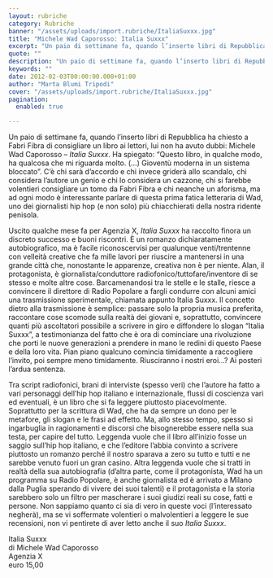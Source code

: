 ```yaml
---
layout: rubriche
category: Rubriche
banner: "/assets/uploads/import.rubriche/ItaliaSuxxx.jpg"
title: "Michele Wad Caporosso: Italia Suxxx"
excerpt: "Un paio di settimane fa, quando l’inserto libri di Repubblica ha chiesto a Fabri Fibra di consigliare un libro ai lettori, lui non ha avuto dubbi: Michele Wad Caporosso – Italia Suxxx. Ha spiegato: “Questo libro, in qualche modo, ha qualcosa che mi riguarda molto. (…) Gioventù moderna in un sistema bloccato”. C’è chi sarà [&hellip"
quote: ""
description: "Un paio di settimane fa, quando l’inserto libri di Repubblica ha chiesto a Fabri Fibra di consigliare un libro ai lettori, lui non ha avuto dubbi: Michele Wad Caporosso – Italia Suxxx. Ha spiegato: “Questo libro, in qualche modo, ha qualcosa che mi riguarda molto. (…) Gioventù moderna in un sistema bloccato”. C’è chi sarà [&hellip"
keywords: ""
date: 2012-02-03T00:00:00.000+01:00
author: "Marta Blumi Tripodi"
cover: "/assets/uploads/import.rubriche/ItaliaSuxxx.jpg"
pagination:
  enabled: true

---
```


Un paio di settimane fa, quando l’inserto libri di Repubblica ha chiesto a Fabri Fibra di consigliare un libro ai lettori, lui non ha avuto dubbi: Michele Wad Caporosso – _Italia Suxxx_. Ha spiegato: “Questo libro, in qualche modo, ha qualcosa che mi riguarda molto. (…) Gioventù moderna in un sistema bloccato”. C’è chi sarà d’accordo e chi invece griderà allo scandalo, chi considera l’autore un genio e chi lo considera un cazzone, chi si farebbe volentieri consigliare un tomo da Fabri Fibra e chi neanche un aforisma, ma ad ogni modo è interessante parlare di questa prima fatica letteraria di Wad, uno dei giornalisti hip hop (e non solo) più chiacchierati della nostra ridente penisola.

Uscito qualche mese fa per Agenzia X, _Italia Suxxx_ ha raccolto finora un discreto successo e buoni riscontri. È un romanzo dichiaratamente autobiografico, ma è facile riconoscervisi per qualunque venti/trentenne con velleità creative che fa mille lavori per riuscire a mantenersi in una grande città che, nonostante le apparenze, creativa non è per niente. Alan, il protagonista, è giornalista/conduttore radiofonico/tuttofare/inventore di se stesso e molte altre cose. Barcamenandosi tra le stelle e le stalle, riesce a convincere il direttore di Radio Popolare a fargli condurre con alcuni amici una trasmissione sperimentale, chiamata appunto Italia Suxxx. Il concetto dietro alla trasmissione è semplice: passare solo la propria musica preferita, raccontare cose scomode sulla realtà dei giovani e, soprattutto, convincere quanti più ascoltatori possibile a scrivere in giro e diffondere lo slogan “Italia Suxxx”, a testimonianza del fatto che è ora di cominciare una rivoluzione che porti le nuove generazioni a prendere in mano le redini di questo Paese e della loro vita. Pian piano qualcuno comincia timidamente a raccogliere l’invito, poi sempre meno timidamente. Riusciranno i nostri eroi…? Ai posteri l’ardua sentenza.

Tra script radiofonici, brani di interviste (spesso veri) che l’autore ha fatto a vari personaggi dell’hip hop italiano e internazionale, flussi di coscienza vari ed eventuali, è un libro che si fa leggere piuttosto piacevolmente. Soprattutto per la scrittura di Wad, che ha da sempre un dono per le metafore, gli slogan e le frasi ad effetto. Ma, allo stesso tempo, spesso si ingarbuglia in ragionamenti e discorsi che bisognerebbe essere nella sua testa, per capire del tutto. Leggenda vuole che il libro all’inizio fosse un saggio sull’hip hop italiano, e che l’editore l’abbia convinto a scrivere piuttosto un romanzo perché il nostro sparava a zero su tutto e tutti e ne sarebbe venuto fuori un gran casino. Altra leggenda vuole che si tratti in realtà della sua autobiografia (d’altra parte, come il protagonista, Wad ha un programma su Radio Popolare, è anche giornalista ed è arrivato a Milano dalla Puglia sperando di vivere dei suoi talenti) e il protagonista e la storia sarebbero solo un filtro per mascherare i suoi giudizi reali su cose, fatti e persone. Non sappiamo quanto ci sia di vero in queste voci (l’interessato negherà), ma se vi soffermate volentieri o malvolentieri a leggere le sue recensioni, non vi pentirete di aver letto anche il suo _Italia Suxxx_.

Italia Suxxx  
di Michele Wad Caporosso  
Agenzia X  
euro 15,00
